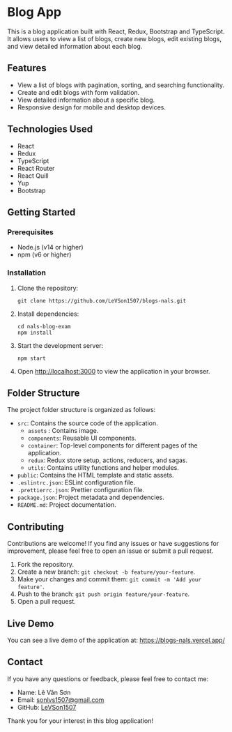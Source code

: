 # Blog App

This is a blog application built with React, Redux, Bootstrap and TypeScript. It allows users to view a list of blogs, create new blogs, edit existing blogs, and view detailed information about each blog.

## Features

- View a list of blogs with pagination, sorting, and searching functionality.
- Create and edit blogs with form validation.
- View detailed information about a specific blog.
- Responsive design for mobile and desktop devices.

## Technologies Used

- React
- Redux
- TypeScript
- React Router
- React Quill
- Yup
- Bootstrap

## Getting Started

### Prerequisites

- Node.js (v14 or higher)
- npm (v6 or higher)

### Installation

1. Clone the repository:

   ```
   git clone https://github.com/LeVSon1507/blogs-nals.git
   ```

1. Install dependencies:

   ```
   cd nals-blog-exam
   npm install
   ```

1. Start the development server:

   ```
   npm start
   ```

1. Open [http://localhost:3000](http://localhost:3000) to view the application in your browser.

## Folder Structure

The project folder structure is organized as follows:

- `src`: Contains the source code of the application.
  - `assets` : Contains image.
  - `components`: Reusable UI components.
  - `container`: Top-level components for different pages of the application.
  - `redux`: Redux store setup, actions, reducers, and sagas.
  - `utils`: Contains utility functions and helper modules.
- `public`: Contains the HTML template and static assets.
- `.eslintrc.json`: ESLint configuration file.
- `.prettierrc.json`: Prettier configuration file.
- `package.json`: Project metadata and dependencies.
- `README.md`: Project documentation.

## Contributing

Contributions are welcome! If you find any issues or have suggestions for improvement, please feel free to open an issue or submit a pull request.

1. Fork the repository.
2. Create a new branch: `git checkout -b feature/your-feature`.
3. Make your changes and commit them: `git commit -m 'Add your feature'`.
4. Push to the branch: `git push origin feature/your-feature`.
5. Open a pull request.

## Live Demo

You can see a live demo of the application at: https://blogs-nals.vercel.app/

## Contact

If you have any questions or feedback, please feel free to contact me:

- Name: Lê Văn Sơn
- Email: sonlvs1507@gmail.com
- GitHub: [LeVSon1507](https://github.com/LeVSon1507)

Thank you for your interest in this blog application!
